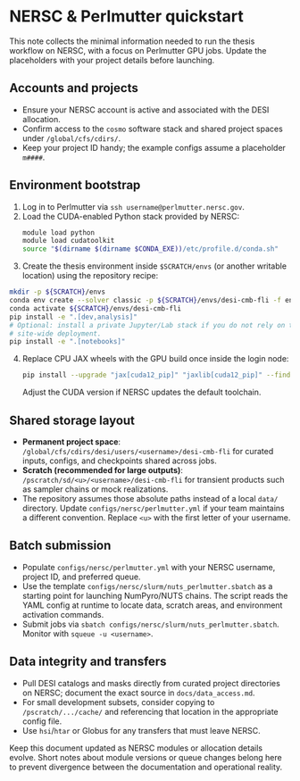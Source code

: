 # NERSC & Perlmutter quickstart

This note collects the minimal information needed to run the thesis workflow on
NERSC, with a focus on Perlmutter GPU jobs. Update the placeholders with your
project details before launching.

## Accounts and projects
- Ensure your NERSC account is active and associated with the DESI allocation.
- Confirm access to the `cosmo` software stack and shared project spaces under
  `/global/cfs/cdirs/`.
- Keep your project ID handy; the example configs assume a placeholder `m####`.

## Environment bootstrap
1. Log in to Perlmutter via `ssh username@perlmutter.nersc.gov`.
2. Load the CUDA-enabled Python stack provided by NERSC:
   ```bash
   module load python
   module load cudatoolkit
   source "$(dirname $(dirname $CONDA_EXE))/etc/profile.d/conda.sh"
   ```
3. Create the thesis environment inside `$SCRATCH/envs` (or another writable
  location) using the repository recipe:
  ```bash
  mkdir -p ${SCRATCH}/envs
  conda env create --solver classic -p ${SCRATCH}/envs/desi-cmb-fli -f env/environment.yml
  conda activate ${SCRATCH}/envs/desi-cmb-fli
  pip install -e ".[dev,analysis]"
  # Optional: install a private Jupyter/Lab stack if you do not rely on the
  # site-wide deployment.
  pip install -e ".[notebooks]"
  ```
4. Replace CPU JAX wheels with the GPU build once inside the login node:
   ```bash
   pip install --upgrade "jax[cuda12_pip]" "jaxlib[cuda12_pip]" --find-links https://storage.googleapis.com/jax-releases/jax_cuda_releases.html
   ```
   Adjust the CUDA version if NERSC updates the default toolchain.

## Shared storage layout
- **Permanent project space**: `/global/cfs/cdirs/desi/users/<username>/desi-cmb-fli`
  for curated inputs, configs, and checkpoints shared across jobs.
- **Scratch (recommended for large outputs)**: `/pscratch/sd/<u>/<username>/desi-cmb-fli`
  for transient products such as sampler chains or mock realizations.
- The repository assumes those absolute paths instead of a local `data/`
  directory. Update `configs/nersc/perlmutter.yml` if your team maintains a
  different convention.
  Replace `<u>` with the first letter of your username.

## Batch submission
- Populate `configs/nersc/perlmutter.yml` with your NERSC username, project ID,
  and preferred queue.
- Use the template `configs/nersc/slurm/nuts_perlmutter.sbatch` as a starting
  point for launching NumPyro/NUTS chains. The script reads the YAML config at
  runtime to locate data, scratch areas, and environment activation commands.
- Submit jobs via `sbatch configs/nersc/slurm/nuts_perlmutter.sbatch`. Monitor
  with `squeue -u <username>`.

## Data integrity and transfers
- Pull DESI catalogs and masks directly from curated project directories on
  NERSC; document the exact source in `docs/data_access.md`.
- For small development subsets, consider copying to `/pscratch/.../cache/` and
  referencing that location in the appropriate config file.
- Use `hsi`/`htar` or Globus for any transfers that must leave NERSC.

Keep this document updated as NERSC modules or allocation details evolve. Short
notes about module versions or queue changes belong here to prevent divergence
between the documentation and operational reality.
